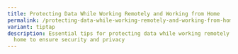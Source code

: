 ```yaml
---
title: Protecting Data While Working Remotely and Working from Home
permalink: /protecting-data-while-working-remotely-and-working-from-home/
variant: tiptap
description: Essential tips for protecting data while working remotely or from
  home to ensure security and privacy
---
```

